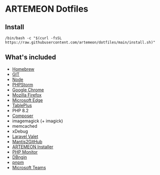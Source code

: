 # ARTEMEON Dotfiles

## Install

```shell
/bin/bash -c "$(curl -fsSL https://raw.githubusercontent.com/artemeon/dotfiles/main/install.sh)"
```

## What's included

- [Homebrew](https://brew.sh/)
- [GIT](https://git-scm.com/)
- [Node](https://nodejs.org/)
- [PHPStorm](https://www.jetbrains.com/phpstorm/)
- [Google Chrome](https://www.google.com/chrome/)
- [Mozilla Firefox](https://www.mozilla.org/firefox/)
- [Microsoft Edge](https://www.microsoft.com/edge/download)
- [TablePlus](https://tableplus.com/)
- PHP 8.2
- [Composer](https://getcomposer.org/)
- imagemagick (+ imagick)
- memcached
- xDebug
- [Laravel Valet](https://github.com/laravel/valet)
- [Mantis2GitHub](https://github.com/artemeon/mantis2github)
- [ARTEMEON Installer](https://github.com/artemeon/installer)
- [PHP Monitor](https://phpmon.app/)
- [DBngin](https://dbngin.com/)
- [pnpm](https://pnpm.io/)
- [Microsoft Teams](https://www.microsoft.com/microsoft-teams/)
